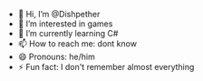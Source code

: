 - 👋 Hi, I’m @Dishpether
- 👀 I’m interested in games
- 🌱 I’m currently learning C#
- 📫 How to reach me: dont know
- 😄 Pronouns: he/him
- ⚡ Fun fact: 
I don't remember almost everything

<!---
Dishpether/Dishpether is a ✨ special ✨ repository because its `README.md` (this file) appears on your GitHub profile.
You can click the Preview link to take a look at your changes.
--->
